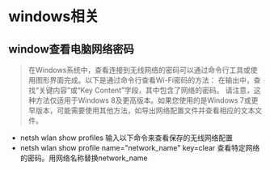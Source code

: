 # windows相关

## window查看电脑网络密码
> 在Windows系统中，查看连接到无线网络的密码可以通过命令行工具或使用图形界面完成。以下是通过命令行查看Wi-Fi密码的方法：
> 在输出中，查找“关键内容”或“Key Content”字段，其中包含了网络的密码。
> 请注意，这种方法仅适用于Windows 8及更高版本。如果您使用的是Windows 7或更早版本，可能需要使用其他方法，如导出网络配置文件并查看相应的文本文件。
- netsh wlan show profiles 输入以下命令来查看保存的无线网络配置
- netsh wlan show profile name="network_name" key=clear 查看特定网络的密码。用网络名称替换network_name